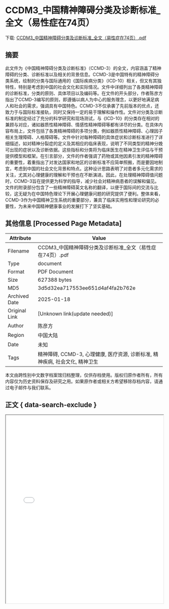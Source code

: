 # CCDM3_中国精神障碍分类及诊断标准_全文（易性症在74页）

<!-- tcd_download_link -->
下载: <a href="../CCDM3_中国精神障碍分类及诊断标准_全文（易性症在74页）.pdf" download>CCDM3_中国精神障碍分类及诊断标准_全文（易性症在74页）.pdf</a>
<!-- tcd_download_link_end -->

## 摘要

<!-- tcd_abstract -->
此文件为《中国精神障碍分类及诊断标准》（CCMD-3）的全文，内容涵盖了精神障碍的分类、诊断标准以及相关的背景信息。CCMD-3是中国特有的精神障碍分类系统，绘制的分类与国际通用的《国际疾病分类》（ICD-10）相关，但又有其独特性，特别是考虑到中国的社会文化和实际情况。文件中详细列出了各类精神障碍的诊断标准，分类的原则、具体项目以及编码等。在文件的开头部分，作者陈彦方指出了CCMD-3编写的原则，即遵循以病人为中心的服务理念，以更好地满足病人和社会的需求，强调具有中国特色。CCMD-3不仅承袭了先前版本的优点，还致力于与国际标准接轨，同时又保持一定的易于理解和操作性。文件对分类及诊断标准的制定经过了充分的科学研究和现场测试，与《ICD-10》的分类存在相对的兼顾与对应，诸如器质性精神障碍、情感性精神障碍等都有详尽的分类。在具体内容布局上，文件包括了各类精神障碍的多项分类，例如器质性精神障碍、心理因子相关生理障碍、人格障碍等。文件中针对每种障碍的具体症状和诊断标准进行了详细描述，如对精神分裂症的定义及其相应的临床表现，说明了不同类型的精神分娩可出现的症状以及诊断依据。这些指标和分类将为临床医生在精神卫生评估与干预提供模型和框架。在引言部分，文件的作者强调了药物或其他因素引发的精神障碍的重要性，着重指出了对发达国家和地区的诊断标准不应简单照搬，而是要因地制宜，考虑到中国的社会文化背景和特点。这种设计思路表明了对患者多元化需求的关注，尤其对心理健康的理解和干预也在不断演进。因此，在处理精神障碍值问题时，CCMD-3旨在提供更为科学的指导，减少社会对精神病患者的误解和偏见。文件的附录部分包含了一些精神障碍英文名称的翻译，以便于国际间的交流与比较，这无疑为在中国特色理论下开展心理健康问题的研究提供了便利。整体来看，CCMD-3作为中国精神卫生系统的重要部分，兼具了临床实用性和理论研究的必要性，为未来中国精神健康事业的发展打下了坚实基础。

<!-- tcd_abstract_end -->

## 其他信息 [Processed Page Metadata]

| Attribute       | Value                                  |
|-----------------|----------------------------------------|
| Filename        | CCDM3_中国精神障碍分类及诊断标准_全文（易性症在74页）.pdf                             |
| Type            | document                                 |
| Format          | PDF Document                               |
| Size            | 627388 bytes                           |
| MD5             | 3d5d32ea717553ee651d4af4fa2b762e                                  |
| Archived Date   | 2025-01-18                             |
| Original Link   | [Unknown link(update needed)]                         |
| Author          | 陈彦方                               |
| Region          | 中国大陆                               |
| Date            | 未知                                 |
| Tags            | 精神障碍, CCMD-3, 心理健康, 医疗资源, 诊断标准, 精神疾病, 社会文化, 精神卫生                                 |

本文由跨性别中文数字档案馆归档整理，仅供存档使用。版权归原作者所有，所有内容仅为历史资料保存及研究之用。如果原作者或相关方希望移除存档内容，请通过电子邮件与我们联系。

## 正文 { data-search-exclude }

<!-- tcd_main_text -->
<iframe src="../CCDM3_中国精神障碍分类及诊断标准_全文（易性症在74页）.pdf" width="100%" height="600px">
    <p>无法显示PDF，请下载查看。</p>
</iframe>
<!-- tcd_main_text_end -->

